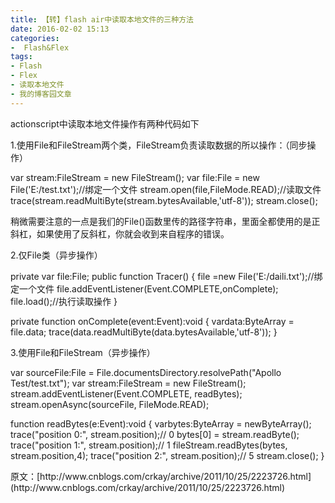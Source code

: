 ```yaml
---
title: 【转】flash air中读取本地文件的三种方法
date: 2016-02-02 15:13
categories:
-  Flash&Flex
tags:
- Flash
- Flex
- 读取本地文件
- 我的博客园文章
---
```


actionscript中读取本地文件操作有两种代码如下

1.使用File和FileStream两个类，FileStream负责读取数据的所以操作：（同步操作）

<div class="cnblogs_Highlighter sh-gutter">
<div id="highlighter_371142" class="syntaxhighlighter  as3 ie">
<div class="toolbar">


var stream:FileStream = new FileStream();
var file:File = new File('E:/test.txt');//绑定一个文件
stream.open(file,FileMode.READ);//读取文件
trace(stream.readMultiByte(stream.bytesAvailable,'utf-8'));
stream.close();


稍微需要注意的一点是我们的File()函数里传的路径字符串，里面全都使用的是正斜杠，如果使用了反斜杠，你就会收到来自程序的错误。






2.仅File类（异步操作）

<div class="cnblogs_Highlighter sh-gutter">


private var file:File;
public function Tracer()
{
    file =new File('E:/daili.txt');//绑定一个文件
    file.addEventListener(Event.COMPLETE,onComplete);
    file.load();//执行读取操作
}
         
private function onComplete(event:Event):void
{
    vardata:ByteArray = file.data;
    trace(data.readMultiByte(data.bytesAvailable,'utf-8'));
}


3.使用File和FileStream（异步操作）
<div class="cnblogs_Highlighter sh-gutter">
<div id="highlighter_408044" class="syntaxhighlighter  as3 ie">
<div class="toolbar">


var sourceFile:File = File.documentsDirectory.resolvePath("Apollo Test/test.txt");
var stream:FileStream = new FileStream();
stream.addEventListener(Event.COMPLETE, readBytes);
stream.openAsync(sourceFile, FileMode.READ);
 
function readBytes(e:Event):void {
    varbytes:ByteArray = newByteArray();
    trace("position 0:", stream.position);// 0
    bytes[0] = stream.readByte();
    trace("position 1:", stream.position);// 1
    fileStream.readBytes(bytes, stream.position,4);
    trace("position 2:", stream.position);// 5
    stream.close();
}



<div id="highlighter_408044" class="syntaxhighlighter  as3 ie">  


<div id="highlighter_408044" class="syntaxhighlighter  as3 ie">原文：[http://www.cnblogs.com/crkay/archive/2011/10/25/2223726.html](http://www.cnblogs.com/crkay/archive/2011/10/25/2223726.html)




</div></div></div></div></div></div></div></div></div>